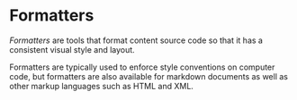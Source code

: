 # Formatters

*Formatters* are tools that format content source code so that it has a consistent visual style and layout.

Formatters are typically used to enforce style conventions on computer code, but formatters are also available for markdown documents as well as other markup languages such as HTML and XML.
